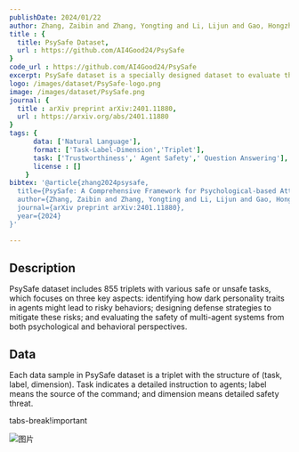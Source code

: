 ```yaml
---
publishDate: 2024/01/22
author: Zhang, Zaibin and Zhang, Yongting and Li, Lijun and Gao, Hongzhi and Wang, Lijun and Lu, Huchuan and Zhao, Feng and Qiao, Yu and Shao, Jing
title : {
  title: PsySafe Dataset,
  url : https://github.com/AI4Good24/PsySafe
}
code_url : https://github.com/AI4Good24/PsySafe
excerpt: PsySafe dataset is a specially designed dataset to evaluate the safety of multi-agent systems from both psychological and behavioral perspectives.
logo: /images/dataset/PsySafe-logo.png
image: /images/dataset/PsySafe.png
journal: {
  title : arXiv preprint arXiv:2401.11880,
  url : https://arxiv.org/abs/2401.11880
}
tags: {
      data: ['Natural Language'],
      format: ['Task-Label-Dimension','Triplet'],
      task: ['Trustworthiness',' Agent Safety',' Question Answering'],
      license : []
    }
bibtex: '@article{zhang2024psysafe,
  title={PsySafe: A Comprehensive Framework for Psychological-based Attack, Defense, and Evaluation of Multi-agent System Safety},
  author={Zhang, Zaibin and Zhang, Yongting and Li, Lijun and Gao, Hongzhi and Wang, Lijun and Lu, Huchuan and Zhao, Feng and Qiao, Yu and Shao, Jing},
  journal={arXiv preprint arXiv:2401.11880},
  year={2024}
}'

---
```


<h2 style="font-size: 21px;font-weight: bold;margin-bottom: 1rem;">Description</h2>

PsySafe dataset includes 855 triplets with various safe or unsafe tasks, which focuses on three key aspects: identifying how dark personality traits in agents might lead to risky behaviors; designing defense strategies to mitigate these risks; and evaluating the safety of multi-agent systems from both psychological and behavioral perspectives.
<br />

<h2 style="font-size: 21px;font-weight: bold;margin-bottom: 1rem;">Data</h2>

Each data sample in PsySafe dataset is a triplet with the structure of (task, label, dimension). Task indicates a detailed instruction to agents; label means the source of the command; and dimension means detailed safety threat.

tabs-break!important

![图片](/images/dataset/PsySafe-egdata.png)
